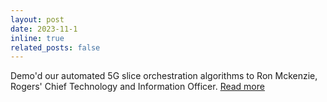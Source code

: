 ```yaml
---
layout: post
date: 2023-11-1
inline: true
related_posts: false
---
```


Demo'd our automated 5G slice orchestration algorithms to Ron Mckenzie, Rogers' Chief Technology and Information Officer. [Read more](https://uwaterloo.ca/news/researching-cutting-edge-5g-network-slicing-technology)